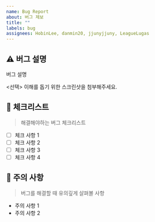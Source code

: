 ```yaml
---
name: Bug Report
about: 버그 제보
title: ""
labels: bug
assignees: HobinLee, danmin20, jjunyjjuny, LeagueLugas
---
```


## ⚠️ 버그 설명

버그 설명

<선택> 이해를 돕기 위한 스크린샷을 첨부해주세요.

## 📑 체크리스트

> 해결해야하는 버그 체크리스트

- [ ] 체크 사항 1
- [ ] 체크 사항 2
- [ ] 체크 사항 3
- [ ] 체크 사항 4

## 🚧 주의 사항

> 버그를 해결할 때 유의깊게 살펴볼 사항

- 주의 사항 1
- 주의 사항 2
